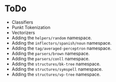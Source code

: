 # ToDo

* Classifiers
* Punkt Tokenization
* Vectorizers
* Adding the `helpers/random` namespace.
* Adding the `inflectors/spanish/noun` namespace.
* Adding the `tag/averaged-perceptron` namespace.
* Adding the `parsers/brown` namespace.
* Adding the `parsers/conll` namespace.
* Adding the `structures/bk-tree` namespace.
* Adding the `structures/symspell` namespace.
* Adding the `structures/vp-tree` namespace.
